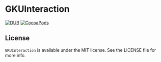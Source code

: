# GKUInteraction
[![DUB](https://img.shields.io/dub/l/vibe-d.svg)](https://github.com/gKamelo/GKUInteraction/blob/master/LICENSE)
[![CocoaPods](https://img.shields.io/cocoapods/v/GKUInteraction.svg)](http://cocoadocs.org/docsets/GKUInteraction/0.1.0/)

## License
`GKUInteraction` is available under the MIT license. See the LICENSE file for more info.
